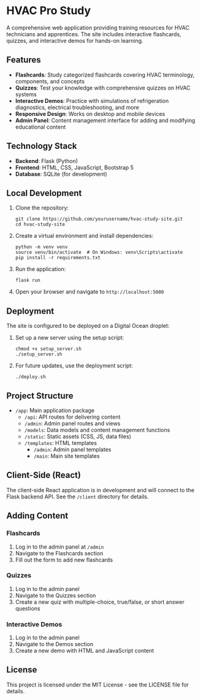 # HVAC Pro Study

A comprehensive web application providing training resources for HVAC technicians and apprentices. The site includes interactive flashcards, quizzes, and interactive demos for hands-on learning.

## Features

- **Flashcards**: Study categorized flashcards covering HVAC terminology, components, and concepts
- **Quizzes**: Test your knowledge with comprehensive quizzes on HVAC systems
- **Interactive Demos**: Practice with simulations of refrigeration diagnostics, electrical troubleshooting, and more
- **Responsive Design**: Works on desktop and mobile devices
- **Admin Panel**: Content management interface for adding and modifying educational content

## Technology Stack

- **Backend**: Flask (Python)
- **Frontend**: HTML, CSS, JavaScript, Bootstrap 5
- **Database**: SQLite (for development)

## Local Development

1. Clone the repository:
   ```
   git clone https://github.com/yourusername/hvac-study-site.git
   cd hvac-study-site
   ```

2. Create a virtual environment and install dependencies:
   ```
   python -m venv venv
   source venv/bin/activate  # On Windows: venv\Scripts\activate
   pip install -r requirements.txt
   ```

3. Run the application:
   ```
   flask run
   ```

4. Open your browser and navigate to `http://localhost:5000`

## Deployment

The site is configured to be deployed on a Digital Ocean droplet:

1. Set up a new server using the setup script:
   ```
   chmod +x setup_server.sh
   ./setup_server.sh
   ```

2. For future updates, use the deployment script:
   ```
   ./deploy.sh
   ```

## Project Structure

- `/app`: Main application package
  - `/api`: API routes for delivering content
  - `/admin`: Admin panel routes and views
  - `/models`: Data models and content management functions
  - `/static`: Static assets (CSS, JS, data files)
  - `/templates`: HTML templates
    - `/admin`: Admin panel templates
    - `/main`: Main site templates

## Client-Side (React)

The client-side React application is in development and will connect to the Flask backend API. See the `/client` directory for details.

## Adding Content

### Flashcards
1. Log in to the admin panel at `/admin`
2. Navigate to the Flashcards section
3. Fill out the form to add new flashcards

### Quizzes
1. Log in to the admin panel
2. Navigate to the Quizzes section
3. Create a new quiz with multiple-choice, true/false, or short answer questions

### Interactive Demos
1. Log in to the admin panel
2. Navigate to the Demos section
3. Create a new demo with HTML and JavaScript content

## License

This project is licensed under the MIT License - see the LICENSE file for details.
